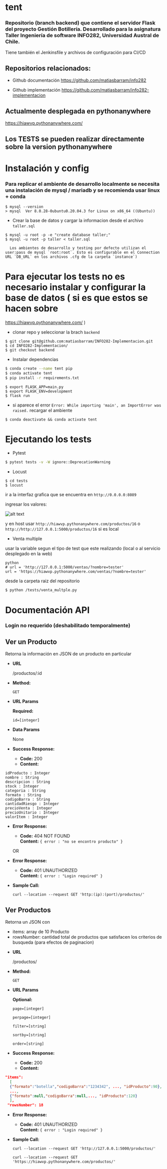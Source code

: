 # tent

### Repositorio (branch backend) que contiene el servidor Flask del proyecto Gestión Botillería. Desarrollado para la asignatura Taller Ingeniería de software INFO282, Universidad Austral de Chile.

Tiene también el Jenkinsfile y archivos de configuración para CI/CD

## Repositorios relacionados:

* Github documentación https://github.com/matiasbarram/info282

* Github implementación https://github.com/matiasbarram/info282-implementacion

## Actualmente desplegada en pythonanywhere

https://hiawvp.pythonanywhere.com/

## Los TESTS se pueden realizar directamente sobre la version pythonanywhere 

# Instalación y config

### Para replicar el ambiente de desarrollo localmente se necesita una instalación de mysql / mariadb y se recomienda usar linux + conda 

```
$ mysql --version
> mysql  Ver 8.0.28-0ubuntu0.20.04.3 for Linux on x86_64 ((Ubuntu))
```

- Crear la base de datos y cargar la informacion desde el archivo `taller.sql`

```
$ mysql -u root -p -e "create database taller;"
$ mysql -u root -p taller < taller.sql

  Los ambientes de desarrollo y testing por defecto utilizan el user:pass de mysql `root:root`. Esto es configurable en el Connection URL `DB_URL` en los archivos .cfg de la carpeta `instance`)
```

# Para ejecutar los tests no es necesario instalar y configurar la base de datos ( si es que estos se hacen sobre 
https://hiawvp.pythonanywhere.com/ )


- clonar repo y seleccionar la brach `backend`

```
$ git clone git@github.com:matiasbarram/INFO282-Implementacion.git
$ cd INFO282-Implementacion/
$ git checkout backend
```

- Instalar dependencias

```bash
$ conda create --name tent pip
$ conda activate tent
$ pip install -r requirements.txt
```



```
$ export FLASK_APP=main.py
$ export FLASK_ENV=development
$ flask run
```

- si aparece el error `Error: While importing 'main', an ImportError was raised.`  recargar el ambiente

```
$ conda deactivate && conda activate tent
```

# Ejecutando los tests

- Pytest

```bash
$ pytest tests -v -W ignore::DeprecationWarning
```

- Locust

```
$ cd tests
$ locust
```
ir a la interfaz grafica que se encuentra en `http://0.0.0.0:8089` 

ingresar los valores:

![alt text](tests/locust_config.png)

y en host usar `http://hiawvp.pythonanywhere.com/productos/16` o `http://http://127.0.0.1:5000/productos/16` si es local

- Venta multiple

usar la variable segun el tipo de test que este realizando (local o al servicio desplegado en la web)

```
python
# url = 'http://127.0.0.1:5000/ventas/?nombre=tester'
url = 'https://hiawvp.pythonanywhere.com/ventas/?nombre=tester'
```

desde la carpeta raiz del repositorio

`$ python /tests/venta_multple.py`



# Documentación API

### Login no requerido (deshabilitado temporalmente)

**Ver un Producto**
----
  Retorna la información en JSON de un producto en particular

* **URL**

  /productos/:id

* **Method:**

  `GET`
  
*  **URL Params**

   **Required:**
 
   `id=[integer]`

* **Data Params**

  None

* **Success Response:**

  * **Code:** 200 <br />
  * **Content:** 

```
idProducto : Integer
nombre : String
descripcion : String
stock : Integer
categoria : String
formato : String
codigoBarra : String
cantidadRiesgo : Integer
precioVenta : Integer
precioUnitario : Integer
valorItem : Integer

```
 
* **Error Response:**

  * **Code:** 404 NOT FOUND <br />
    **Content:** `{ error : "no se encontro producto" }`

  OR

* **Error Response:**

  * **Code:** 401 UNAUTHORIZED <br />
    **Content:** `{ error : "Login required" }`


* **Sample Call:**
 
  ```shell
  curl --location --request GET 'http:(ip):(port)/productos/'
  ```


**Ver Productos**
----
  Retorna un JSON con
  - items: array de 10 Producto
  - rowsNumber: cantidad total de productos que satisfacen los criterios de busqueda (para efectos de paginacion)
  
* **URL**

  /productos/

* **Method:**

  `GET`
  
*  **URL Params**

    **Optional:**

    ```page=[integer]```

    ```perpage=[integer]```

    ```filter=[string]```

    ```sortby=[string]```

    ```order=[string]```

* **Success Response:**

  * **Code:** 200 <br />
  * **Content:**
    
```json    	
"items": 
  [
  {"formato":"botella","codigoBarra":"1234342", ..., "idProducto":90},
  ...,
  {"formato":null,"codigoBarra":null,..., "idProducto":120}
  ],
 "rowsNumber": 18
 ```
* **Error Response:**

  * **Code:** 401 UNAUTHORIZED <br />
    **Content:** `{ error : "Login required" }`

* **Sample Call:**

  ```shell
  curl --location --request GET 'http://127.0.0.1:5000/productos/'
  ```
  
    ```shell
  curl --location --request GET 'https://hiawvp.pythonanywhere.com/productos/'
  ```
    
    

